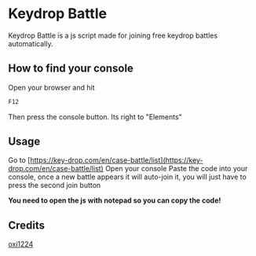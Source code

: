 
# Keydrop Battle

Keydrop Battle is a js script made for joining free keydrop battles automatically.

## How to find your console

Open your browser and hit

```bash
F12 
```
Then press the console button. Its right to "Elements"
## Usage
Go to [https://key-drop.com/en/case-battle/list](https://key-drop.com/en/case-battle/list)
Open your console
Paste the code into your console, once a new battle appears it will auto-join it, you will just have to press the second join button

**You need to open the js with notepad so you can copy the code!**
## Credits

[oxi1224](https://github.com/oxi1224)
